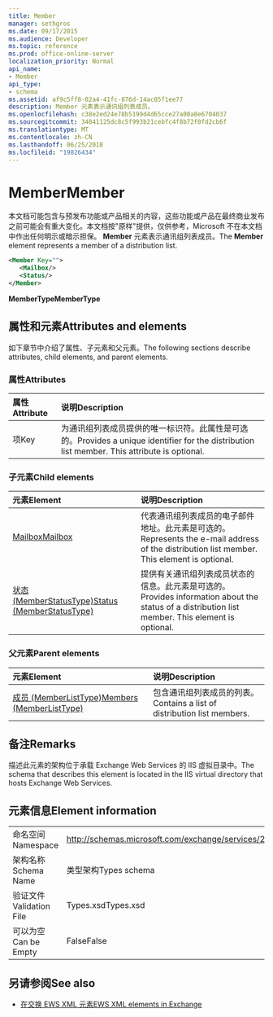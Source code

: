 ```yaml
---
title: Member
manager: sethgros
ms.date: 09/17/2015
ms.audience: Developer
ms.topic: reference
ms.prod: office-online-server
localization_priority: Normal
api_name:
- Member
api_type:
- schema
ms.assetid: af9c5ff8-02a4-41fc-876d-14ac05f1ee77
description: Member 元素表示通讯组列表成员。
ms.openlocfilehash: c38e2ed24e78b5199d4d65cce27a00a8e6704037
ms.sourcegitcommit: 34041125dc8c5f993b21cebfc4f8b72f0fd2cb6f
ms.translationtype: MT
ms.contentlocale: zh-CN
ms.lasthandoff: 06/25/2018
ms.locfileid: "19826434"
---
```

# <a name="member"></a><span data-ttu-id="99325-103">Member</span><span class="sxs-lookup"><span data-stu-id="99325-103">Member</span></span>

<span data-ttu-id="99325-104">本文档可能包含与预发布功能或产品相关的内容，这些功能或产品在最终商业发布之前可能会有重大变化。本文档按"原样"提供，仅供参考，Microsoft 不在本文档中作出任何明示或暗示担保。 **Member** 元素表示通讯组列表成员。</span><span class="sxs-lookup"><span data-stu-id="99325-104">The **Member** element represents a member of a distribution list.</span></span> 
  
```xml
<Member Key="">
   <Mailbox/>
   <Status/>
</Member>
```

<span data-ttu-id="99325-105">**MemberType**</span><span class="sxs-lookup"><span data-stu-id="99325-105">**MemberType**</span></span>

## <a name="attributes-and-elements"></a><span data-ttu-id="99325-106">属性和元素</span><span class="sxs-lookup"><span data-stu-id="99325-106">Attributes and elements</span></span>

<span data-ttu-id="99325-107">如下章节中介绍了属性、子元素和父元素。</span><span class="sxs-lookup"><span data-stu-id="99325-107">The following sections describe attributes, child elements, and parent elements.</span></span>
  
### <a name="attributes"></a><span data-ttu-id="99325-108">属性</span><span class="sxs-lookup"><span data-stu-id="99325-108">Attributes</span></span>

|<span data-ttu-id="99325-109">**属性**</span><span class="sxs-lookup"><span data-stu-id="99325-109">**Attribute**</span></span>|<span data-ttu-id="99325-110">**说明**</span><span class="sxs-lookup"><span data-stu-id="99325-110">**Description**</span></span>|
|:-----|:-----|
|<span data-ttu-id="99325-111">项</span><span class="sxs-lookup"><span data-stu-id="99325-111">Key</span></span>  <br/> |<span data-ttu-id="99325-p101">为通讯组列表成员提供的唯一标识符。此属性是可选的。</span><span class="sxs-lookup"><span data-stu-id="99325-p101">Provides a unique identifier for the distribution list member. This attribute is optional.</span></span>  <br/> |
   
### <a name="child-elements"></a><span data-ttu-id="99325-114">子元素</span><span class="sxs-lookup"><span data-stu-id="99325-114">Child elements</span></span>

|<span data-ttu-id="99325-115">**元素**</span><span class="sxs-lookup"><span data-stu-id="99325-115">**Element**</span></span>|<span data-ttu-id="99325-116">**说明**</span><span class="sxs-lookup"><span data-stu-id="99325-116">**Description**</span></span>|
|:-----|:-----|
|[<span data-ttu-id="99325-117">Mailbox</span><span class="sxs-lookup"><span data-stu-id="99325-117">Mailbox</span></span>](mailbox.md) <br/> |<span data-ttu-id="99325-p102">代表通讯组列表成员的电子邮件地址。此元素是可选的。</span><span class="sxs-lookup"><span data-stu-id="99325-p102">Represents the e-mail address of the distribution list member. This element is optional.</span></span>  <br/> |
|[<span data-ttu-id="99325-120">状态 (MemberStatusType)</span><span class="sxs-lookup"><span data-stu-id="99325-120">Status (MemberStatusType)</span></span>](status-memberstatustype.md) <br/> |<span data-ttu-id="99325-p103">提供有关通讯组列表成员状态的信息。此元素是可选的。</span><span class="sxs-lookup"><span data-stu-id="99325-p103">Provides information about the status of a distribution list member. This element is optional.</span></span>  <br/> |
   
### <a name="parent-elements"></a><span data-ttu-id="99325-123">父元素</span><span class="sxs-lookup"><span data-stu-id="99325-123">Parent elements</span></span>

|<span data-ttu-id="99325-124">**元素**</span><span class="sxs-lookup"><span data-stu-id="99325-124">**Element**</span></span>|<span data-ttu-id="99325-125">**说明**</span><span class="sxs-lookup"><span data-stu-id="99325-125">**Description**</span></span>|
|:-----|:-----|
|[<span data-ttu-id="99325-126">成员 (MemberListType)</span><span class="sxs-lookup"><span data-stu-id="99325-126">Members (MemberListType)</span></span>](members-memberlisttype.md) <br/> |<span data-ttu-id="99325-127">包含通讯组列表成员的列表。</span><span class="sxs-lookup"><span data-stu-id="99325-127">Contains a list of distribution list members.</span></span>  <br/> |
   
## <a name="remarks"></a><span data-ttu-id="99325-128">备注</span><span class="sxs-lookup"><span data-stu-id="99325-128">Remarks</span></span>

<span data-ttu-id="99325-129">描述此元素的架构位于承载 Exchange Web Services 的 IIS 虚拟目录中。</span><span class="sxs-lookup"><span data-stu-id="99325-129">The schema that describes this element is located in the IIS virtual directory that hosts Exchange Web Services.</span></span>
  
## <a name="element-information"></a><span data-ttu-id="99325-130">元素信息</span><span class="sxs-lookup"><span data-stu-id="99325-130">Element information</span></span>

|||
|:-----|:-----|
|<span data-ttu-id="99325-131">命名空间</span><span class="sxs-lookup"><span data-stu-id="99325-131">Namespace</span></span>  <br/> |http://schemas.microsoft.com/exchange/services/2006/types  <br/> |
|<span data-ttu-id="99325-132">架构名称</span><span class="sxs-lookup"><span data-stu-id="99325-132">Schema Name</span></span>  <br/> |<span data-ttu-id="99325-133">类型架构</span><span class="sxs-lookup"><span data-stu-id="99325-133">Types schema</span></span>  <br/> |
|<span data-ttu-id="99325-134">验证文件</span><span class="sxs-lookup"><span data-stu-id="99325-134">Validation File</span></span>  <br/> |<span data-ttu-id="99325-135">Types.xsd</span><span class="sxs-lookup"><span data-stu-id="99325-135">Types.xsd</span></span>  <br/> |
|<span data-ttu-id="99325-136">可以为空</span><span class="sxs-lookup"><span data-stu-id="99325-136">Can be Empty</span></span>  <br/> |<span data-ttu-id="99325-137">False</span><span class="sxs-lookup"><span data-stu-id="99325-137">False</span></span>  <br/> |
   
## <a name="see-also"></a><span data-ttu-id="99325-138">另请参阅</span><span class="sxs-lookup"><span data-stu-id="99325-138">See also</span></span>

- [<span data-ttu-id="99325-139">在交换 EWS XML 元素</span><span class="sxs-lookup"><span data-stu-id="99325-139">EWS XML elements in Exchange</span></span>](ews-xml-elements-in-exchange.md)

